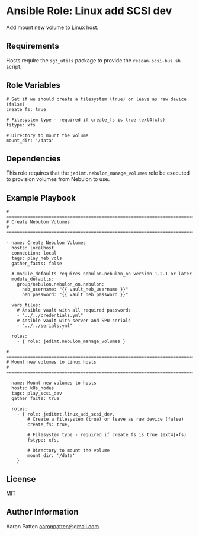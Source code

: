 Ansible Role: Linux add SCSI dev
=========

Add mount new volume to Linux host.

Requirements
------------

Hosts require the `sg3_utils` package to provide the `rescan-scsi-bus.sh` script.

Role Variables
--------------

    # Set if we should create a filesystem (true) or leave as raw device (false)
    create_fs: true

    # Filesystem type - required if create_fs is true (ext4|xfs)
    fstype: xfs

    # Directory to mount the volume
    mount_dir: '/data'

Dependencies
------------

This role requires that the `jedimt.nebulon_manage_volumes` role be executed to provision volumes from Nebulon to use.

Example Playbook
----------------

    # ===========================================================================
    # Create Nebulon Volumes
    # ===========================================================================

    - name: Create Nebulon Volumes
      hosts: localhost
      connection: local
      tags: play_neb_vols
      gather_facts: false

      # module_defaults requires nebulon.nebulon_on version 1.2.1 or later
      module_defaults:
        group/nebulon.nebulon_on.nebulon:
          neb_username: "{{ vault_neb_username }}"
          neb_password: "{{ vault_neb_password }}"

      vars_files:
        # Ansible vault with all required passwords
        - "../../credentials.yml"
        # Ansible vault with server and SPU serials
        - "../../serials.yml"

      roles:
        - { role: jedimt.nebulon_manage_volumes }

    # ===========================================================================
    # Mount new volumes to Linux hosts
    # ===========================================================================

    - name: Mount new volumes to hosts
      hosts: k8s_nodes
      tags: play_scsi_dev
      gather_facts: true

      roles:
        - { role: jeditmt.linux_add_scsi_dev,
            # Create a filesystem (true) or leave as raw device (false)
            create_fs: true,

            # Filesystem type - required if create_fs is true (ext4|xfs)
            fstype: xfs,

            # Directory to mount the volume
            mount_dir: '/data'
        }

License
-------

MIT

Author Information
------------------

Aaron Patten
aaronpatten@gmail.com
